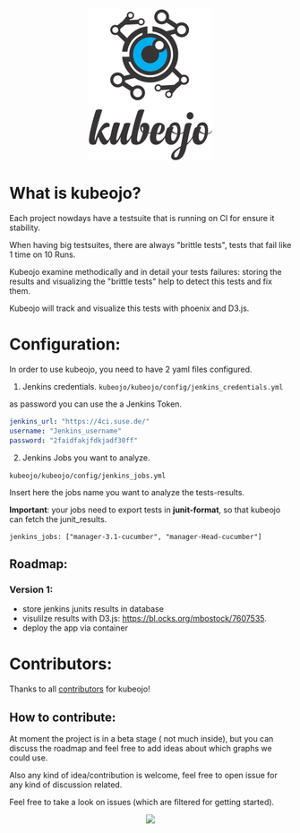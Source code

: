 <p align="center"><img src="help/logo/logo_official.png"></p>

# What is kubeojo?

Each project nowdays have a testsuite that is running on CI for ensure it stability.

When having big testsuites, there are always "brittle tests", tests that fail like 1 time on 10 Runs.

Kubeojo examine methodically and in detail your tests failures:
storing the results and  visualizing the "brittle tests" help to detect this tests and fix them.

Kubeojo will track and visualize this tests with phoenix and D3.js.



# Configuration:

In order to use kubeojo, you need to have 2 yaml files configured.

1) Jenkins credentials.
`kubeojo/kubeojo/config/jenkins_credentials.yml`

as password you can use the a Jenkins Token.
```yaml
jenkins_url: "https://4ci.suse.de/"
username: "Jenkins_username"
password: "2faidfakjfdkjadf30ff"
```

2) Jenkins Jobs you want to analyze.

`kubeojo/kubeojo/config/jenkins_jobs.yml`

Insert here the jobs name you want to analyze the tests-results.

**Important**: your jobs need to export tests in **junit-format**, so that kubeojo can fetch the junit_results.

```ỳaml
jenkins_jobs: ["manager-3.1-cucumber", "manager-Head-cucumber"]
```

## Roadmap:

### Version 1:

- store jenkins junits results in database
- visulilze results with D3.js: https://bl.ocks.org/mbostock/7607535.
- deploy the app via container

# Contributors:

Thanks to all [contributors](https://github.com/MalloZup/kubeojo/graphs/contributors) for kubeojo! 

## How to contribute:

At moment the project is in a beta stage ( not much inside), but you can discuss the roadmap and feel free to add ideas about which graphs we could use.

Also any kind of idea/contribution is welcome, feel free to open issue for any kind of discussion related.

Feel free to take a look on issues  (which are filtered for getting started).


<p align="center"><img src="help/logo/logo_small_official.jpg"></p>
